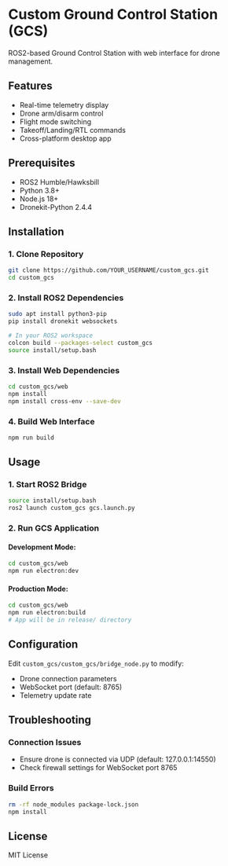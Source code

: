 # Custom Ground Control Station (GCS)

ROS2-based Ground Control Station with web interface for drone management.

## Features
- Real-time telemetry display
- Drone arm/disarm control
- Flight mode switching
- Takeoff/Landing/RTL commands
- Cross-platform desktop app

## Prerequisites
- ROS2 Humble/Hawksbill
- Python 3.8+
- Node.js 18+
- Dronekit-Python 2.4.4

## Installation

### 1. Clone Repository
```bash
git clone https://github.com/YOUR_USERNAME/custom_gcs.git
cd custom_gcs
```

### 2. Install ROS2 Dependencies
```bash
sudo apt install python3-pip
pip install dronekit websockets

# In your ROS2 workspace
colcon build --packages-select custom_gcs
source install/setup.bash
```

### 3. Install Web Dependencies
```bash
cd custom_gcs/web
npm install
npm install cross-env --save-dev
```

### 4. Build Web Interface
```bash
npm run build
```

## Usage

### 1. Start ROS2 Bridge
```bash
source install/setup.bash
ros2 launch custom_gcs gcs.launch.py
```

### 2. Run GCS Application

#### Development Mode:
```bash
cd custom_gcs/web
npm run electron:dev
```

#### Production Mode:
```bash
cd custom_gcs/web
npm run electron:build
# App will be in release/ directory
```

## Configuration
Edit `custom_gcs/custom_gcs/bridge_node.py` to modify:
- Drone connection parameters
- WebSocket port (default: 8765)
- Telemetry update rate

## Troubleshooting

### Connection Issues
- Ensure drone is connected via UDP (default: 127.0.0.1:14550)
- Check firewall settings for WebSocket port 8765

### Build Errors
```bash
rm -rf node_modules package-lock.json
npm install
```

## License
MIT License
